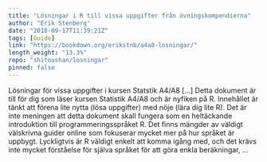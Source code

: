 ```yaml
---
title: "Lösningar i R till vissa uppgifter från övningskompendierna"
author: "Erik Stenberg"
date: "2018-09-17T11:39:21Z"
tags: [Guide]
link: "https://bookdown.org/erikstnb/a4a8-losningar/"
length_weight: "13.3%"
repo: "shitoushan/losningar"
pinned: false
---
```


Lösningar för vissa uppgifter i kursen Statstik A4/A8 [...] Detta dokument är till för dig som läser kursen Statistik A4/A8 och är nyfiken på R. Innehållet är tänkt att förena lite nytta (lösa uppgifter) med nöje (lära dig lite R). Det är inte meningen att detta dokument skall fungera som en heltäckande introduktion till programmeringsspråket R. Det finns mängder av väldigt välskrivna guider online som fokuserar mycket mer på hur språket är uppbygt. Lyckligtvis är R väldigt enkelt att komma igång med, och det krävs inte mycket förståelse för själva språket för att göra enkla beräkningar, ...
